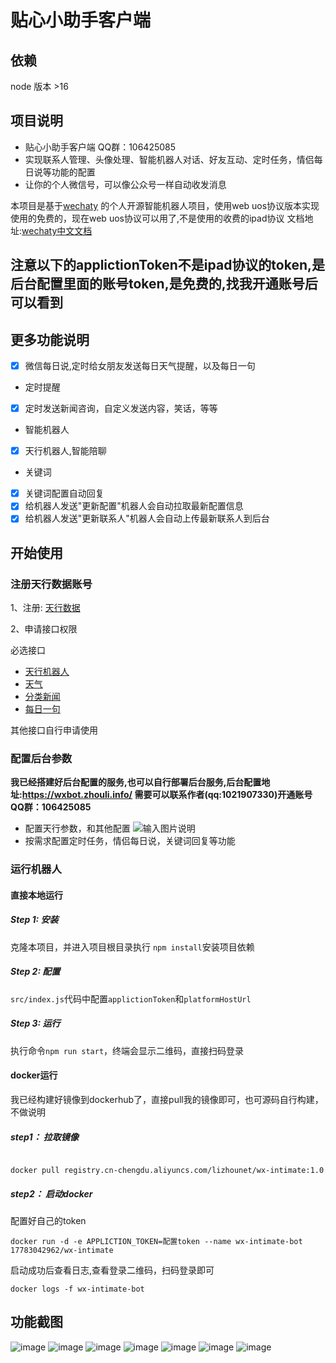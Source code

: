 # 贴心小助手客户端
## 依赖

node 版本 >16

## 项目说明 
- 贴心小助手客户端 QQ群：106425085
- 实现联系人管理、头像处理、智能机器人对话、好友互动、定时任务，情侣每日说等功能的配置
- 让你的个人微信号，可以像公众号一样自动收发消息

本项目是基于[wechaty](https://github.com/wechaty/wechaty) 的个人开源智能机器人项目，使用web uos协议版本实现
使用的免费的，现在web uos协议可以用了,不是使用的收费的ipad协议
文档地址:[wechaty中文文档](https://wechaty.gitbook.io/wechaty/v/zh/)
## 注意以下的applictionToken不是ipad协议的token,是后台配置里面的账号token,是免费的,找我开通账号后可以看到

## 更多功能说明

- [x] 微信每日说,定时给女朋友发送每日天气提醒，以及每日一句

* 定时提醒

- [x] 定时发送新闻咨询，自定义发送内容，笑话，等等


* 智能机器人

- [x] 天行机器人,智能陪聊


* 关键词

- [x] 关键词配置自动回复
- [x] 给机器人发送"更新配置"机器人会自动拉取最新配置信息
- [x] 给机器人发送"更新联系人"机器人会自动上传最新联系人到后台

## 开始使用
### 注册天行数据账号
1、注册: [天行数据](https://www.tianapi.com/source/865c0f3bfa)

2、申请接口权限

必选接口

* [天行机器人](https://www.tianapi.com/apiview/47)
* [天气](https://www.tianapi.com/apiview/72)
* [分类新闻](https://www.tianapi.com/apiview/51)
* [每日一句](https://www.tianapi.com/apiview/129)

其他接口自行申请使用
### 配置后台参数
 **我已经搭建好后台配置的服务,也可以自行部署后台服务,后台配置地址:https://wxbot.zhouli.info/
需要可以联系作者(qq:1021907330)开通账号** 
 **QQ群：106425085** 
- 配置天行参数，和其他配置
![输入图片说明](https://images.gitee.com/uploads/images/2022/0721/142244_63a21e1f_1843061.png "屏幕截图.png")
- 按需求配置定时任务，情侣每日说，关键词回复等功能
### 运行机器人
#### 直接本地运行
##### Step 1: 安装

克隆本项目，并进入项目根目录执行 `npm install`安装项目依赖

##### Step 2: 配置

`src/index.js`代码中配置`applictionToken`和`platformHostUrl`

##### Step 3: 运行

执行命令`npm run start`，终端会显示二维码，直接扫码登录

#### docker运行
我已经构建好镜像到dockerhub了，直接pull我的镜像即可，也可源码自行构建，不做说明
##### step1： 拉取镜像

```shell

docker pull registry.cn-chengdu.aliyuncs.com/lizhounet/wx-intimate:1.0

```

##### step2： 启动docker
配置好自己的token

```shell
docker run -d -e APPLICTION_TOKEN=配置token --name wx-intimate-bot 17783042962/wx-intimate

```
启动成功后查看日志,查看登录二维码，扫码登录即可
```
docker logs -f wx-intimate-bot
```
## 功能截图
![image](https://user-images.githubusercontent.com/59723463/180144721-049dc1ae-df39-4eba-8d38-b5d5e15b9059.png)
![image](https://user-images.githubusercontent.com/59723463/180144616-217c09f8-9d98-4f8e-be63-5048d3a32b83.png)
![image](https://user-images.githubusercontent.com/59723463/180144841-fc6bac22-7848-4ec6-813e-a5bd24e5b363.png)
![image](https://user-images.githubusercontent.com/59723463/180144994-3ee9e827-082d-4466-b7f6-4fa8e7393377.png)
![image](https://user-images.githubusercontent.com/59723463/180145098-0c9d3982-8c3d-4623-a8bd-1b65c6540254.png)
![image](https://user-images.githubusercontent.com/59723463/180145173-09889279-336e-4b4f-9192-a8ea30033be2.png)
![image](https://user-images.githubusercontent.com/59723463/180145296-ab8c9830-9f9b-42f0-9bed-75741098040f.png)
